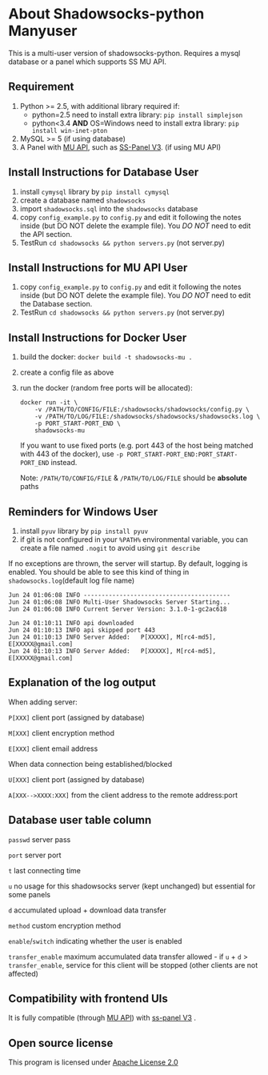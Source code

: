 About Shadowsocks-python Manyuser
=================================
This is a multi-user version of shadowsocks-python. Requires a mysql database or a panel which supports SS MU API.

Requirement
-----------
1. Python >= 2.5, with additional library required if:
   - python=2.5 need to install extra library: `pip install simplejson`
   - python<3.4 **AND** OS=Windows need to install extra library: `pip install win-inet-pton`
2. MySQL >= 5 (if using database)
3. A Panel with [MU API](https://github.com/fsgmhoward/shadowsocks-py-mu/wiki/MultiUser-(MU)-API-Reference), such as [SS-Panel V3](https://github.com/orvice/ss-panel). (if using MU API)

Install Instructions for Database User
--------------------------------------
1. install `cymysql` library by `pip install cymysql`
2. create a database named `shadowsocks`
3. import `shadowsocks.sql` into the `shadowsocks` database
4. copy `config_example.py` to `config.py` and edit it following the notes inside (but DO NOT delete the example file). You *DO NOT* need to edit the API section.
5. TestRun `cd shadowsocks && python servers.py` (not server.py)

Install Instructions for MU API User
-----------------------------------
1. copy `config_example.py` to `config.py` and edit it following the notes inside (but DO NOT delete the example file). You *DO NOT* need to edit the Database section.
2. TestRun `cd shadowsocks && python servers.py` (not server.py)

Install Instructions for Docker User
------------------------------------

1. build the docker: `docker build -t shadowsocks-mu .`
2. create a config file as above
3. run the docker (random free ports will be allocated):

   ```
   docker run -it \
       -v /PATH/TO/CONFIG/FILE:/shadowsocks/shadowsocks/config.py \
       -v /PATH/TO/LOG/FILE:/shadowsocks/shadowsocks/shadowsocks.log \
       -p PORT_START-PORT_END \
       shadowsocks-mu
   ```
   
   If you want to use fixed ports (e.g. port 443 of the host being matched with 443 of the docker), use `-p PORT_START-PORT_END:PORT_START-PORT_END` instead.
   
   Note: `/PATH/TO/CONFIG/FILE` & `/PATH/TO/LOG/FILE` should be **absolute** paths

Reminders for Windows User
--------------------------
1. install `pyuv` library by `pip install pyuv`
2. if git is not configured in your `%PATH%` environmental variable, you can create a file named `.nogit` to avoid using `git describe`

If no exceptions are thrown, the server will startup. By default, logging is enabled.
You should be able to see this kind of thing in `shadowsocks.log`(default log file name)
```
Jun 24 01:06:08 INFO -----------------------------------------
Jun 24 01:06:08 INFO Multi-User Shadowsocks Server Starting...
Jun 24 01:06:08 INFO Current Server Version: 3.1.0-1-gc2ac618

Jun 24 01:10:11 INFO api downloaded
Jun 24 01:10:13 INFO api skipped port 443
Jun 24 01:10:13 INFO Server Added:   P[XXXXX], M[rc4-md5], E[XXXXX@gmail.com]
Jun 24 01:10:13 INFO Server Added:   P[XXXXX], M[rc4-md5], E[XXXXX@gmail.com]
```

Explanation of the log output
-----------------------------
When adding server:

`P[XXX]` client port (assigned by database)

`M[XXX]` client encryption method

`E[XXX]` client email address

When data connection being established/blocked

`U[XXX]` client port (assigned by database)

`A[XXX-->XXXX:XXX]` from the client address to the remote address:port

Database user table column
--------------------------
`passwd` server pass

`port` server port

`t` last connecting time

`u` no usage for this shadowsocks server (kept unchanged) but essential for some panels

`d` accumulated upload + download data transfer

`method` custom encryption method

`enable`/`switch` indicating whether the user is enabled

`transfer_enable` maximum accumulated data transfer allowed - if `u` + `d` > `transfer_enable`, service for this client will be stopped (other clients are not affected)

Compatibility with frontend UIs
-------------------------------
It is fully compatible (through [MU API](https://github.com/fsgmhoward/shadowsocks-py-mu/wiki/MultiUser-(MU)-API-Reference)) with [ss-panel V3](https://github.com/orvice/ss-panel) .

Open source license
-------------------
This program is licensed under [Apache License 2.0](http://www.apache.org/licenses/LICENSE-2.0)
